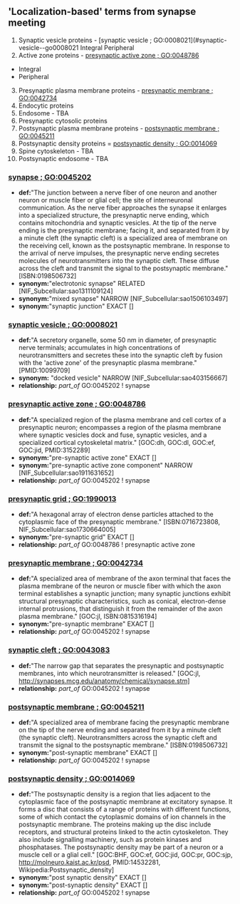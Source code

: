 ## 'Localization-based' terms from synapse meeting

1.	Synaptic vesicle proteins  - [synaptic vesicle ; GO:0008021](#synaptic-vesicle--go0008021
Integral 
Peripheral
2.	Active zone proteins   -  [presynaptic active zone ; GO:0048786](#presynaptic-active-zone--GO-0048786)
* Integral 
* Peripheral
3.	Presynaptic plasma membrane proteins -  [presynaptic membrane ; GO:0042734](#presynaptic-membrane--go0042734)
4.	Endocytic proteins  
5.	Endosome   - TBA
6.	Presynaptic cytosolic proteins 
7.	Postsynaptic plasma membrane proteins  -  [postsynaptic membrane ; GO:0045211](#postsynaptic-membrane--go0045211)
8.	Postsynaptic density proteins    = [postsynaptic density ; GO:0014069](#postsynaptic-density--go0014069)
9.	Spine cytoskeleton - TBA
10.	Postsynaptic endosome   - TBA


### [synapse ; GO:0045202](http://www.ebi.ac.uk/QuickGO/GTerm?id=GO:0045202#term=annotation)
 * __def:__"The junction between a nerve fiber of one neuron and another neuron or muscle fiber or glial cell; the site of interneuronal communication. As the nerve fiber approaches the synapse it enlarges into a specialized structure, the presynaptic nerve ending, which contains mitochondria and synaptic vesicles. At the tip of the nerve ending is the presynaptic membrane; facing it, and separated from it by a minute cleft (the synaptic cleft) is a specialized area of membrane on the receiving cell, known as the postsynaptic membrane. In response to the arrival of nerve impulses, the presynaptic nerve ending secretes molecules of neurotransmitters into the synaptic cleft. These diffuse across the cleft and transmit the signal to the postsynaptic membrane." [ISBN:0198506732]
 * __synonym:__"electrotonic synapse" RELATED [NIF_Subcellular:sao1311109124]
 * __synonym:__"mixed synapse" NARROW [NIF_Subcellular:sao1506103497]
 * __synonym:__"synaptic junction" EXACT []

### [synaptic vesicle ; GO:0008021](http://www.ebi.ac.uk/QuickGO/GTerm?id=GO:0008021#term=annotation)
 * __def:__"A secretory organelle, some 50 nm in diameter, of presynaptic nerve terminals; accumulates in high concentrations of neurotransmitters and secretes these into the synaptic cleft by fusion with the 'active zone' of the presynaptic plasma membrane." [PMID:10099709]
 * __synonym:__ "docked vesicle" NARROW [NIF_Subcellular:sao403156667]
 * __relationship:__ _part_of_ GO:0045202 ! synapse


### [presynaptic active zone ; GO:0048786](http://www.ebi.ac.uk/QuickGO/GTerm?id=GO:0048786#term=annotation)
 * __def:__"A specialized region of the plasma membrane and cell cortex of a presynaptic neuron; encompasses a region of the plasma membrane where synaptic vesicles dock and fuse, synaptic vesicles, and a specialized cortical cytoskeletal matrix." [GOC:dh, GOC:dl, GOC:ef, GOC:jid, PMID:3152289]
 * __synonym:__"pre-synaptic active zone" EXACT []
 * __synonym:__"pre-synaptic active zone component" NARROW [NIF_Subcellular:sao1911631652]
 * __relationship:__ _part_of_ GO:0045202 ! synapse

### [presynaptic grid ; GO:1990013](http://www.ebi.ac.uk/QuickGO/GTerm?id=GO:1990013#term=annotation)
 * __def:__"A hexagonal array of electron dense particles attached to the cytoplasmic face of the presynaptic membrane." [ISBN:0716723808, NIF_Subcellular:sao1730664005]
 * __synonym:__"pre-synaptic grid" EXACT []
 * __relationship:__ _part_of_ GO:0048786 ! presynaptic active zone

### [presynaptic membrane ; GO:0042734](http://www.ebi.ac.uk/QuickGO/GTerm?id=GO:0042734#term=annotation)
 * __def:__"A specialized area of membrane of the axon terminal that faces the plasma membrane of the neuron or muscle fiber with which the axon terminal establishes a synaptic junction; many synaptic junctions exhibit structural presynaptic characteristics, such as conical, electron-dense internal protrusions, that distinguish it from the remainder of the axon plasma membrane." [GOC:jl, ISBN:0815316194]
 * __synonym:__"pre-synaptic membrane" EXACT []
 * __relationship:__ _part_of_ GO:0045202 ! synapse

### [synaptic cleft ; GO:0043083](http://www.ebi.ac.uk/QuickGO/GTerm?id=GO:0043083#term=annotation)
 * __def:__"The narrow gap that separates the presynaptic and postsynaptic membranes, into which neurotransmitter is released." [GOC:jl, http://synapses.mcg.edu/anatomy/chemical/synapse.stm]
 * __relationship:__ _part_of_ GO:0045202 ! synapse

### [postsynaptic membrane ; GO:0045211](http://www.ebi.ac.uk/QuickGO/GTerm?id=GO:0045211#term=annotation)
 * __def:__"A specialized area of membrane facing the presynaptic membrane on the tip of the nerve ending and separated from it by a minute cleft (the synaptic cleft). Neurotransmitters across the synaptic cleft and transmit the signal to the postsynaptic membrane." [ISBN:0198506732]
 * __synonym:__"post-synaptic membrane" EXACT []
 * __relationship:__ _part_of_ GO:0045202 ! synapse

### [postsynaptic density ; GO:0014069](http://www.ebi.ac.uk/QuickGO/GTerm?id=GO:0014069#term=annotation)
 * __def:__"The postsynaptic density is a region that lies adjacent to the cytoplasmic face of the postsynaptic membrane at excitatory synapse. It forms a disc that consists of a range of proteins with different functions, some of which contact the cytoplasmic domains of ion channels in the postsynaptic membrane. The proteins making up the disc include receptors, and structural proteins linked to the actin cytoskeleton. They also include signalling machinery, such as protein kinases and phosphatases. The postsynaptic density may be part of a neuron or a muscle cell or a glial cell." [GOC:BHF, GOC:ef, GOC:jid, GOC:pr, GOC:sjp, http://molneuro.kaist.ac.kr/psd, PMID:14532281, Wikipedia:Postsynaptic_density]
 * __synonym:__"post synaptic density" EXACT []
 * __synonym:__"post-synaptic density" EXACT []
 * __relationship:__ _part_of_ GO:0045202 ! synapse
